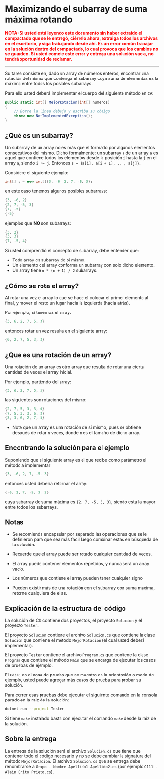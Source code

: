 # Maximizando el subarray de suma máxima rotando

<strong style="color:red">
    NOTA: Si usted está leyendo este documento sin haber extraído el compactado que se le entregó, ciérrelo ahora, extraiga todos los archivos en el escritorio, y siga trabajando desde ahí. Es un error común trabajar en la solución dentro del compactado, lo cual provoca que los cambios no se guarden. Si usted comete este error y entrega una solución vacía, no tendrá oportunidad de reclamar.
</strong>

---

Su tarea consiste en, dado un array de números enteros, encontrar una rotación del mismo que contenga el subarray cuya suma de elementos es la máxima entre todos los posibles subarrays.

Para ello usted deberá implementar el cuerpo del siguiente método en `C#`:

```cs
public static int[] MejorRotacion(int[] numeros)
{
    // Borre la línea debajo y escriba su código
    throw new NotImplementedException();
}
```

## ¿Qué es un subarray?

Un subarray de un array no es más que el formado por algunos elementos consecutivos del mismo. Dicho formalmente: un subarray `s` de un array `a` es aquel que contiene todos los elementos desde la posición `i` hasta la `j` en el array `a`, siendo `i <= j`. Entonces `s = {a[i], a[i + 1], ..., a[j]}`.

Considere el siguiente ejemplo:

```cs
int[] a = new int[]{3, -6, 2, 7, -5, 3};
```

en este caso tenemos algunos posibles subarrays:

```cs
{3, -6, 2}
{2, 7, -5, 3}
{7, -5}
{-5}
```

ejemplos que **NO** son subarrays:

```cs
{3, 2}
{3, 3}
{7, -5, 4}
```

Si usted comprendió el concepto de subarray, debe entender que:

- Todo array es subarray de sí mismo.
- Un elemento del array conforma un subarray con solo dicho elemento.
- Un array tiene `n * (n + 1) / 2` subarrays.

## ¿Cómo se rota el array?

Al rotar una vez el array lo que se hace el colocar el primer elemento al final, y mover el resto un lugar hacia la izquierda (hacia atrás).

Por ejemplo, si tenemos el array:

```cs
{3, 6, 2, 7, 5, 3}
```

entonces rotar un vez resulta en el siguiente array:

```cs
{6, 2, 7, 5, 3, 3}
```

## ¿Qué es una rotación de un array?

Una rotación de un array es otro array que resulta de rotar una cierta cantidad de veces el array inicial.

Por ejemplo, partiendo del array:

```cs
{3, 6, 2, 7, 5, 3}
```

las siguientes son rotaciones del mismo:

```cs
{2, 7, 5, 3, 3, 6}
{7, 5, 3, 3, 6, 2}
{3, 3, 6, 2, 7, 5}
```

- Note que un array es una rotación de sí mismo, pues se obtiene después de rotar `n` veces, donde `n` es el tamaño de dicho array.

## Encontrando la solución para el ejemplo

Suponiendo que el siguiente array es el que recibe como parámetro el método a implementar

```cs
{3, -6, 2, 7, -5, 3}
```

entonces usted debería retornar el array:

```cs
{-6, 2, 7, -5, 3, 3}
```

cuya subarray de suma máxima es `{2, 7, -5, 3, 3}`, siendo esta la mayor entre todos los subarrays.

## Notas

- Se recomienda encapsular por separado las operaciones que se le definieron para que sea más fácil luego combinar estas en búsqueda de la solución.

- Recuerde que el array puede ser rotado cualquier cantidad de veces.

- El array puede contener elementos repetidos, y nunca será un array vacío.

- Los números que contiene el array pueden tener cualquier signo.

- Pueden existir más de una rotación con el subarray con suma máxima, retorne cualquiera de ellas.

## Explicación de la estructura del código

La solución de C# contiene dos proyectos, el proyecto `Solucion` y el proyecto `Tester`.

El proyecto `Solucion` contiene el archivo `Solucion.cs` que contiene la clase `Solucion` que contiene el método `MejorRotacion` (el cual usted deberá implementar).

El proyecto `Tester` contiene el archivo `Program.cs` que contiene la clase `Program` que contiene el método `Main` que se encarga de ejecutar los casos de pruebas de ejemplo.

El `Case1` es el caso de prueba que se muestra en la orientación a modo de ejemplo, usted puede agregar más casos de prueba para probar su solución.

Para correr esas pruebas debe ejecutar el siguiente comando en la consola parado en la raiz de la solución:

```bash
dotnet run --project Tester
```

Si tiene `make` instalado basta con ejecutar el comando `make` desde la raiz de la solución.

## Sobre la entrega

La entrega de la solución será el archivo `Solucion.cs` que tiene que contener todo el código necesario y no se debe cambiar la signatura del método `MejorRotacion`. El archivo `Solucion.cs` que se entrega debe renombrarse a `Grupo - Nombre Apellido1 Apellido2.cs` (por ejemplo `C111 - Alain Brito Prieto.cs`).
